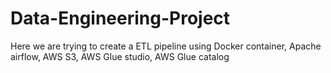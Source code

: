 # Data-Engineering-Project
Here we are trying to create a ETL pipeline using Docker container, Apache airflow, AWS S3, AWS Glue studio, AWS Glue catalog
